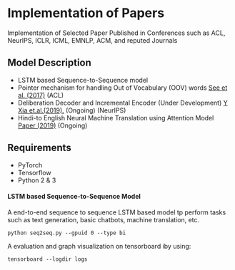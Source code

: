 # Implementation of Papers
Implementation of Selected Paper Published in Conferences such as ACL, NeurIPS, ICLR, ICML, EMNLP, ACM, and reputed Journals

## Model Description
* LSTM based Sequence-to-Sequence model
* Pointer mechanism for handling Out of Vocabulary (OOV) words [See et al. (2017)](https://arxiv.org/pdf/1704.04368.pdf) (ACL) 
* Deliberation Decoder and Incremental Encoder (Under Development) [ Y Xia et.al.(2019).](https://papers.nips.cc/paper/6775-deliberation-networks-sequence-generation-beyond-one-pass-decoding.pdf) (Ongoing) (NeurIPS) 
* Hindi-to English Neural Machine Translation using Attention Model [Paper (2019)](http://www.ijstr.org/final-print/nov2019/Hindi-english-Neural-Machine-Translation-Using-Attention-Model.pdf) (Ongoing)

## Requirements
* PyTorch
* Tensorflow
* Python 2 & 3  

#### LSTM based Sequence-to-Sequence Model
A end-to-end sequence to sequence LSTM based model tp perform tasks such as text generation, basic chatbots, machine translation, etc.
```
python seq2seq.py --gpuid 0 --type bi
```
A evaluation and graph visualization on tensorboard iby using:
```
tensorboard --logdir logs
```
  